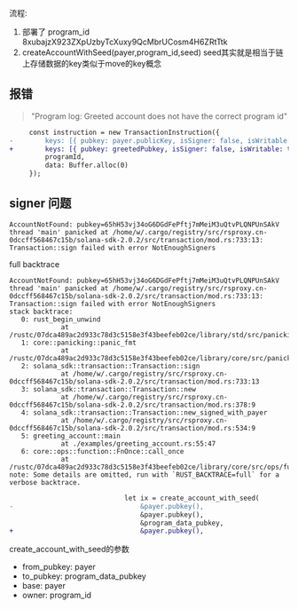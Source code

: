 流程:
1. 部署了 program_id 8xubajzX923ZXpUzbyTcXuxy9QcMbrUCosm4H6ZRtTtk
2. createAccountWithSeed(payer,program_id,seed) seed其实就是相当于链上存储数据的key类似于move的key概念

## 报错
> "Program log: Greeted account does not have the correct program id"

```diff
     const instruction = new TransactionInstruction({
-        keys: [{ pubkey: payer.publicKey, isSigner: false, isWritable: true }],
+        keys: [{ pubkey: greetedPubkey, isSigner: false, isWritable: true }],
         programId,
         data: Buffer.alloc(0)
     });
```

## signer 问题

```
AccountNotFound: pubkey=65hH53vj34oG6DGdFePftj7mMeiM3uQtvPLQNPUnSAkV
thread 'main' panicked at /home/w/.cargo/registry/src/rsproxy.cn-0dccff568467c15b/solana-sdk-2.0.2/src/transaction/mod.rs:733:13:
Transaction::sign failed with error NotEnoughSigners
```

full backtrace

```
AccountNotFound: pubkey=65hH53vj34oG6DGdFePftj7mMeiM3uQtvPLQNPUnSAkV
thread 'main' panicked at /home/w/.cargo/registry/src/rsproxy.cn-0dccff568467c15b/solana-sdk-2.0.2/src/transaction/mod.rs:733:13:
Transaction::sign failed with error NotEnoughSigners
stack backtrace:
   0: rust_begin_unwind
             at /rustc/07dca489ac2d933c78d3c5158e3f43beefeb02ce/library/std/src/panicking.rs:645:5
   1: core::panicking::panic_fmt
             at /rustc/07dca489ac2d933c78d3c5158e3f43beefeb02ce/library/core/src/panicking.rs:72:14
   2: solana_sdk::transaction::Transaction::sign
             at /home/w/.cargo/registry/src/rsproxy.cn-0dccff568467c15b/solana-sdk-2.0.2/src/transaction/mod.rs:733:13
   3: solana_sdk::transaction::Transaction::new
             at /home/w/.cargo/registry/src/rsproxy.cn-0dccff568467c15b/solana-sdk-2.0.2/src/transaction/mod.rs:378:9
   4: solana_sdk::transaction::Transaction::new_signed_with_payer
             at /home/w/.cargo/registry/src/rsproxy.cn-0dccff568467c15b/solana-sdk-2.0.2/src/transaction/mod.rs:534:9
   5: greeting_account::main
             at ./examples/greeting_account.rs:55:47
   6: core::ops::function::FnOnce::call_once
             at /rustc/07dca489ac2d933c78d3c5158e3f43beefeb02ce/library/core/src/ops/function.rs:250:5
note: Some details are omitted, run with `RUST_BACKTRACE=full` for a verbose backtrace.
```

```diff
                             let ix = create_account_with_seed(
-                                &payer.pubkey(),
                                 &payer.pubkey(),
                                 &program_data_pubkey,
+                                &payer.pubkey(),
```

create_account_with_seed的参数

- from_pubkey: payer
- to_pubkey: program_data_pubkey
- base: payer
- owner: program_id
